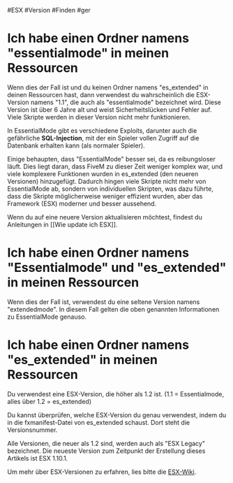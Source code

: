 #ESX #Version #Finden #ger
# Ich habe einen Ordner namens "essentialmode" in meinen Ressourcen

Wenn dies der Fall ist und du keinen Ordner namens "es_extended" in deinen Ressourcen hast, dann verwendest du wahrscheinlich die ESX-Version namens "1.1", die auch als "essentialmode" bezeichnet wird. Diese Version ist über 6 Jahre alt und weist Sicherheitslücken und Fehler auf. Viele Skripte werden in dieser Version nicht mehr funktionieren.

In EssentialMode gibt es verschiedene Exploits, darunter auch die gefährliche **SQL-Injection**, mit der ein Spieler vollen Zugriff auf die Datenbank erhalten kann (als normaler Spieler).

Einige behaupten, dass "EssentialMode" besser sei, da es reibungsloser läuft. Dies liegt daran, dass FiveM zu dieser Zeit weniger komplex war, und viele komplexere Funktionen wurden in es_extended (den neueren Versionen) hinzugefügt. Dadurch hingen viele Skripte nicht mehr von EssentialMode ab, sondern von individuellen Skripten, was dazu führte, dass die Skripte möglicherweise weniger effizient wurden, aber das Framework (ESX) moderner und besser aussehend.

Wenn du auf eine neuere Version aktualisieren möchtest, findest du Anleitungen in [[Wie update ich ESX]].

# Ich habe einen Ordner namens "Essentialmode" und "es_extended" in meinen Ressourcen

Wenn dies der Fall ist, verwendest du eine seltene Version namens "extendedmode". In diesem Fall gelten die oben genannten Informationen zu EssentialMode genauso.

# Ich habe einen Ordner namens "es_extended" in meinen Ressourcen

Du verwendest eine ESX-Version, die höher als 1.2 ist. (1.1 = Essentialmode, alles über 1.2 = es_extended)

Du kannst überprüfen, welche ESX-Version du genau verwendest, indem du in die fxmanifest-Datei von es_extended schaust. Dort steht die Versionsnummer.

Alle Versionen, die neuer als 1.2 sind, werden auch als "ESX Legacy" bezeichnet. Die neueste Version zum Zeitpunkt der Erstellung dieses Artikels ist ESX 1.10.1.

Um mehr über ESX-Versionen zu erfahren, lies bitte die [ESX-Wiki](https://documentation.esx-framework.org/legacy/installation/).